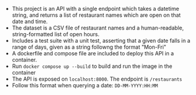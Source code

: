 - This project is an API with a single endpoint which takes a datetime string, and returns a list of restaurant names which are open on that date and time. 
- The dataset is a CSV file of restaurant names and a human-readable, string-formatted list of open hours.
- Includes a test suite with a unit test, asserting that a given date falls in a range of days, given as a string followng the format "Mon-Fri"
- A dockerfile and compose file are included to deploy this API in a container.
- Run `docker compose up --build` to build and run the image in the container
- The API is exposed on `localhost:8000`. The endpoint is `/restaurants`
- Follow this format when querying a date: `DD-MM-YYYY:HH:MM`
